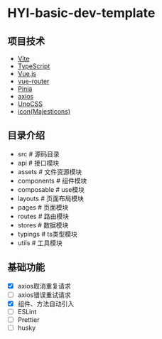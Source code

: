 # HYI-basic-dev-template

## 项目技术

- [Vite](https://vitejs.dev/)
- [TypeScript](https://www.typescriptlang.org/)
- [Vue.js](https://vuejs.org/)
- [vue-router](https://router.vuejs.org/)
- [Pinia](https://pinia.vuejs.org/)
- [axios](https://github.com/axios/axios)
- [UnoCSS](https://github.com/unocss/unocss)
- [icon(Majesticons)](https://icones.js.org/collection/majesticons)

## 目录介绍

- src # 源码目录
- api # 接口模块
- assets # 文件资源模块
- components # 组件模块
- composable # use模块
- layouts # 页面布局模块
- pages # 页面模块
- routes # 路由模块
- stores # 数据模块
- typings # ts类型模块
- utils # 工具模块

## 基础功能

- [x] axios取消重复请求
- [ ] axios错误重试请求
- [x] 组件、方法自动引入
- [ ] ESLint
- [ ] Prettier
- [ ] husky
